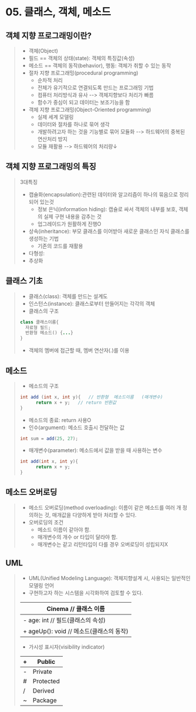 # 05. 클래스, 객체, 메소드
## 객체 지향 프로그래밍이란?
> - 객체(Object)
> - 필드 == 객체의 상태(state): 객체의 특징값(속성)
> - 메소드 == 객체의 동작(behavior), 행동: 객체가 취할 수 있는 동작
> - 절차 지향 프로그래밍(procedural programming)
> 	- 순차적 처리
> 	- 전체가 유기적으로 연결되도록 만드는 프로그래밍 기법
> 	- 컴퓨터 처리방식과 유사 --> 객체지향보다 처리가 빠름
> 	- 함수가 중심이 되고 데이터는 보조기능을 함
> - 객체 지향 프로그래밍(Object-Oriented programming)
> 	- 실제 세계 모델링
> 	- 데이터와 절차를 하나로 묶어 생각
> 	- 개발하려고자 하는 것을 기능별로 묶어 모듈화 --> 하드웨어의 중복된 연산처리 방지
> 	- 모듈 재활용 --> 하드웨어의 처리량↓



## 객체 지향 프로그래밍의 특징
> 3대특징
> - 캡슐화(encapsulation):관련된 데이터와 알고리즘이 하나의 묶음으로 정리되어 있는것
> 	- 정보 은닉(information hiding): 캡슐로 싸서 객체의 내부를 보호, 객체의 실제 구현 내용을 감추는 것
> 	- 업그레이드가 원활하게 진행O
> - 상속(inheritance): 부모 클래스를 이어받아 새로운 클래스인 자식 클래스를 생성하는 기법
> 	- 기존의 코드를 재활용
> - 다형성:
> - 추상화

## 클래스 기초
> - 클래스(class): 객체를 만드는 설계도
> - 인스턴스(instance): 클래스로부터 만들어지는 각각의 객체
> - 클래스의 구조
> ```java
> class 클래스이름{
> 	자료형 필드;
> 	반환형 메소드() {...}
> }
> ```
> - 객체의 멤버에 접근할 때, 멤버 연산자(.)를 이용



## 메소드
> - 메소드의 구조
> ```java
> int add (int x, int y){	// 반환형	메소드이름	(매개변수)
>		return x + y;	// return 반환값
> }
> ```
> - 메소드의 종료: return 사용O
> - 인수(argument): 메소드 호출시 전달하는 값
> ```java
> int sum = add(25, 27);
> ```
> - 매개변수(parameter): 메소드에서 값을 받을 때 사용하는 변수
> ```java
> int add(int x, int y){
> 		return x + y;
> }
> ```

## 메소드 오버로딩
> - 메소드 오버로딩(method overloading): 이름이 같은 메소드를 여러 개 정의하는 것, 매개값을 다양하게 받아 처리할 수 있다.
> - 오버로딩의 조건
> 	- 메소드 이름이 같아야 함.
> 	- 매개변수의 개수 or 타입이 달라야 함.
> 	- 매개변수는 같고 리턴타입이 다를 경우 오버로딩이 성립되지X





## UML
> - UML(Unified Modeling Language): 객체지향설계 시, 사용되는 일반적인 모델링 언어
> - 구현하고자 하는 시스템을 시각화하여 검토할 수 있다.
>
> |Cinema		// 클래스 이름|
> |---|
> |- age: int		// 필드(클래스의 속성)|
> |+ ageUp(): void	// 메소드(클래스의 동작)|
> - 가시성 표시자(visibility indicator)
>
> |+|Public|
> |-|-|
> |-|Private|
> |#|Protected|
> |/|Derived|		// 파생클래스??
> |~|Package|
